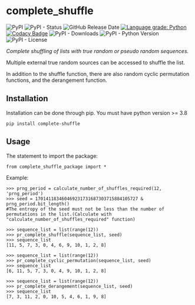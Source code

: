 # complete_shuffle

![PyPI](https://img.shields.io/pypi/v/complete_shuffle?color=red)
![PyPI - Status](https://img.shields.io/pypi/status/complete_shuffle)
![GitHub Release Date](https://img.shields.io/github/release-date/fsssosei/complete_shuffle)
[![Language grade: Python](https://img.shields.io/lgtm/grade/python/g/fsssosei/complete_shuffle.svg?logo=lgtm&logoWidth=18)](https://lgtm.com/projects/g/fsssosei/complete_shuffle/context:python)
[![Codacy Badge](https://api.codacy.com/project/badge/Grade/bf34f8d12be84b4492a5a3709df0aae5)](https://www.codacy.com/manual/fsssosei/complete_shuffle?utm_source=github.com&amp;utm_medium=referral&amp;utm_content=fsssosei/complete_shuffle&amp;utm_campaign=Badge_Grade)
![PyPI - Downloads](https://img.shields.io/pypi/dw/complete_shuffle?label=PyPI%20-%20Downloads)
![PyPI - Python Version](https://img.shields.io/pypi/pyversions/complete_shuffle)
![PyPI - License](https://img.shields.io/pypi/l/complete_shuffle)

*Complete shuffling of lists with true random or pseudo random sequences.*

Multiple external true random sources can be accessed to shuffle the list.

In addition to the shuffle function, there are also random cyclic permutation functions, and the derangement function.

## Installation

Installation can be done through pip. You must have python version >= 3.8

	pip install complete-shuffle

## Usage

The statement to import the package:

	from complete_shuffle_package import *
	
Example:

	>>> prng_period = calculate_number_of_shuffles_required(12, 'prng_period')
	>>> seed = 170141183460469231731687303715884105727 & prng_period.bit_length()
	#The entropy of the seed must not be less than the number of permutations in the list.(Calculate with "calculate_number_of_shuffles_required" function)
	
	>>> sequence_list = list(range(12))
	>>> pr_complete_shuffle(sequence_list, seed)
	>>> sequence_list
	[11, 5, 7, 3, 0, 4, 6, 9, 10, 1, 2, 8]
	
	>>> sequence_list = list(range(12))
	>>> pr_complete_cyclic_permutation(sequence_list, seed)
	>>> sequence_list
	[6, 11, 5, 7, 3, 0, 4, 9, 10, 1, 2, 8]
	
	>>> sequence_list = list(range(12))
	>>> pr_complete_derangement(sequence_list, seed)
	>>> sequence_list
	[7, 3, 11, 2, 0, 10, 5, 4, 6, 1, 9, 8]
